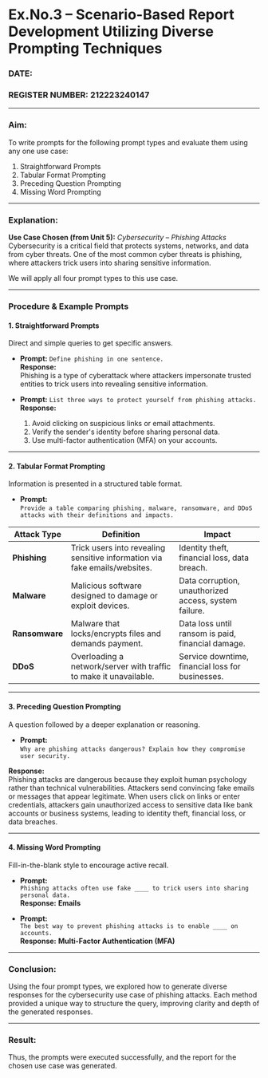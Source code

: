 # Ex.No.3 – Scenario-Based Report Development Utilizing Diverse Prompting Techniques  

### DATE: 
### REGISTER NUMBER:  212223240147

---

### **Aim:**  
To write prompts for the following prompt types and evaluate them using any one use case:  
1. Straightforward Prompts  
2. Tabular Format Prompting  
3. Preceding Question Prompting  
4. Missing Word Prompting  

---

### **Explanation:**  
**Use Case Chosen (from Unit 5):** *Cybersecurity – Phishing Attacks*  
Cybersecurity is a critical field that protects systems, networks, and data from cyber threats. One of the most common cyber threats is phishing, where attackers trick users into sharing sensitive information.  

We will apply all four prompt types to this use case.  

---

### **Procedure & Example Prompts**

#### **1. Straightforward Prompts**  
Direct and simple queries to get specific answers.  

- **Prompt:** `Define phishing in one sentence.`  
  **Response:**  
  Phishing is a type of cyberattack where attackers impersonate trusted entities to trick users into revealing sensitive information.  

- **Prompt:** `List three ways to protect yourself from phishing attacks.`  
  **Response:**  
  1. Avoid clicking on suspicious links or email attachments.  
  2. Verify the sender's identity before sharing personal data.  
  3. Use multi-factor authentication (MFA) on your accounts.  

---

#### **2. Tabular Format Prompting**  
Information is presented in a structured table format.  

- **Prompt:**  
  `Provide a table comparing phishing, malware, ransomware, and DDoS attacks with their definitions and impacts.`  

| **Attack Type** | **Definition** | **Impact** |
|-----------------|---------------|------------|
| **Phishing** | Trick users into revealing sensitive information via fake emails/websites. | Identity theft, financial loss, data breach. |
| **Malware** | Malicious software designed to damage or exploit devices. | Data corruption, unauthorized access, system failure. |
| **Ransomware** | Malware that locks/encrypts files and demands payment. | Data loss until ransom is paid, financial damage. |
| **DDoS** | Overloading a network/server with traffic to make it unavailable. | Service downtime, financial loss for businesses. |

---

#### **3. Preceding Question Prompting**  
A question followed by a deeper explanation or reasoning.  

- **Prompt:**  
  `Why are phishing attacks dangerous? Explain how they compromise user security.`  

**Response:**  
Phishing attacks are dangerous because they exploit human psychology rather than technical vulnerabilities. Attackers send convincing fake emails or messages that appear legitimate. When users click on links or enter credentials, attackers gain unauthorized access to sensitive data like bank accounts or business systems, leading to identity theft, financial loss, or data breaches.  

---

#### **4. Missing Word Prompting**  
Fill-in-the-blank style to encourage active recall.  

- **Prompt:**  
  `Phishing attacks often use fake ____ to trick users into sharing personal data.`  
  **Response:** **Emails**  

- **Prompt:**  
  `The best way to prevent phishing attacks is to enable ____ on accounts.`  
  **Response:** **Multi-Factor Authentication (MFA)**  

---

### **Conclusion:**  
Using the four prompt types, we explored how to generate diverse responses for the cybersecurity use case of phishing attacks. Each method provided a unique way to structure the query, improving clarity and depth of the generated responses.  

---

### **Result:**  
Thus, the prompts were executed successfully, and the report for the chosen use case was generated.  
